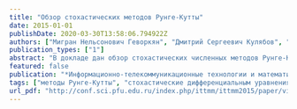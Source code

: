 ```yaml
---
title: "Обзор стохастических методов Рунге-Кутты"
date: 2015-01-01
publishDate: 2020-03-30T13:58:06.794922Z
authors: ["Мигран Нельсонович Геворкян", "Дмитрий Сергеевич Кулябов", "Леонид Антонович Севастьянов", "Александр Дмитриевич Егоров"]
publication_types: ["1"]
abstract: "В докладе дан обзор стохастических численных методов Рунге-Кутты. Наиболее эффективные численные схемы реализованы программно на основе математического пакета Sage и с помощью языка программирования Julia."
featured: false
publication: "*Информационно-телекоммуникационные технологии и математическое моделирование высокотехнологичных систем*"
tags: ["методы Рунге-Кутты", "стохастические дифференциальным уравнения", "численные методы", "rinc"]
url_pdf: "http://conf.sci.pfu.edu.ru/index.php/ittmm/ittmm2015/paper/view/739"
---
```


